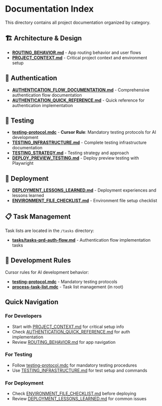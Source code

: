 # Documentation Index

This directory contains all project documentation organized by category.

## 🏗️ Architecture & Design

- **[ROUTING_BEHAVIOR.md](./ROUTING_BEHAVIOR.md)** - App routing behavior and user flows
- **[PROJECT_CONTEXT.md](./PROJECT_CONTEXT.md)** - Critical project context and environment setup

## 🔐 Authentication

- **[AUTHENTICATION_FLOW_DOCUMENTATION.md](./AUTHENTICATION_FLOW_DOCUMENTATION.md)** - Comprehensive authentication flow documentation
- **[AUTHENTICATION_QUICK_REFERENCE.md](./AUTHENTICATION_QUICK_REFERENCE.md)** - Quick reference for authentication implementation

## 🧪 Testing

- **[testing-protocol.mdc](./testing-protocol.mdc)** - **Cursor Rule**: Mandatory testing protocols for AI development
- **[TESTING_INFRASTRUCTURE.md](./TESTING_INFRASTRUCTURE.md)** - Complete testing infrastructure documentation
- **[TESTING_STRATEGY.md](./TESTING_STRATEGY.md)** - Testing strategy and approach
- **[DEPLOY_PREVIEW_TESTING.md](./DEPLOY_PREVIEW_TESTING.md)** - Deploy preview testing with Playwright

## 🚀 Deployment

- **[DEPLOYMENT_LESSONS_LEARNED.md](./DEPLOYMENT_LESSONS_LEARNED.md)** - Deployment experiences and lessons learned
- **[ENVIRONMENT_FILE_CHECKLIST.md](./ENVIRONMENT_FILE_CHECKLIST.md)** - Environment file setup checklist

## 📋 Task Management

Task lists are located in the `/tasks` directory:
- **[tasks/tasks-prd-auth-flow.md](../tasks/tasks-prd-auth-flow.md)** - Authentication flow implementation tasks

## 🔧 Development Rules

Cursor rules for AI development behavior:
- **[testing-protocol.mdc](./testing-protocol.mdc)** - Mandatory testing protocols
- **[process-task-list.mdc](../process-task-list.mdc)** - Task list management (in root)

## Quick Navigation

### For Developers
- Start with [PROJECT_CONTEXT.md](./PROJECT_CONTEXT.md) for critical setup info
- Check [AUTHENTICATION_QUICK_REFERENCE.md](./AUTHENTICATION_QUICK_REFERENCE.md) for auth implementation
- Review [ROUTING_BEHAVIOR.md](./ROUTING_BEHAVIOR.md) for app navigation

### For Testing
- Follow [testing-protocol.mdc](./testing-protocol.mdc) for mandatory testing procedures
- Use [TESTING_INFRASTRUCTURE.md](./TESTING_INFRASTRUCTURE.md) for test setup and commands

### For Deployment
- Check [ENVIRONMENT_FILE_CHECKLIST.md](./ENVIRONMENT_FILE_CHECKLIST.md) before deploying
- Review [DEPLOYMENT_LESSONS_LEARNED.md](./DEPLOYMENT_LESSONS_LEARNED.md) for common issues
